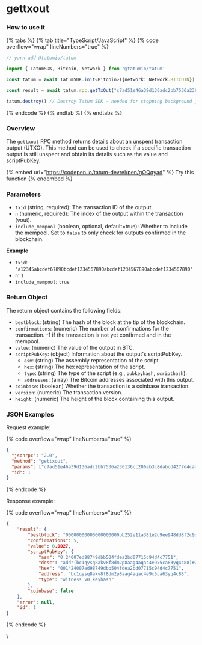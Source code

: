 # gettxout

### How to use it

{% tabs %}
{% tab title="TypeScript/JavaScript" %}
{% code overflow="wrap" lineNumbers="true" %}
```typescript
// yarn add @tatumio/tatum

import { TatumSDK, Bitcoin, Network } from '@tatumio/tatum'

const tatum = await TatumSDK.init<Bitcoin>({network: Network.BITCOIN})

const result = await tatum.rpc.getTxOut("c7ad51e46a39d136adc2bb7536a236136cc206ab3c8dabcd4277d4cadcf674f2", 1)

tatum.destroy() // Destroy Tatum SDK - needed for stopping background jobs
```
{% endcode %}
{% endtab %}
{% endtabs %}

### Overview

The `gettxout` RPC method returns details about an unspent transaction output (UTXO). This method can be used to check if a specific transaction output is still unspent and obtain its details such as the value and scriptPubKey.

{% embed url="https://codepen.io/tatum-devrel/pen/gOQqyad" %}
Try this function
{% endembed %}

### Parameters

* `txid` (string, required): The transaction ID of the output.
* `n` (numeric, required): The index of the output within the transaction (vout).
* `include_mempool` (boolean, optional, default=true): Whether to include the mempool. Set to `false` to only check for outputs confirmed in the blockchain.

**Example**

* `txid`: `"a12345abcdef67890bcdef1234567890abcdef1234567890abcdef1234567890"`
* `n`: `1`
* `include_mempool`: `true`

### Return Object

The return object contains the following fields:

* `bestblock`: (string) The hash of the block at the tip of the blockchain.
* `confirmations`: (numeric) The number of confirmations for the transaction. -1 if the transaction is not yet confirmed and in the mempool.
* `value`: (numeric) The value of the output in BTC.
* `scriptPubKey`: (object) Information about the output's scriptPubKey.
  * `asm`: (string) The assembly representation of the script.
  * `hex`: (string) The hex representation of the script.
  * `type`: (string) The type of the script (e.g., `pubkeyhash`, `scripthash`).
  * `addresses`: (array) The Bitcoin addresses associated with this output.
* `coinbase`: (boolean) Whether the transaction is a coinbase transaction.
* `version`: (numeric) The transaction version.
* `height`: (numeric) The height of the block containing this output.

### JSON Examples

Request example:

{% code overflow="wrap" lineNumbers="true" %}
```json
{
  "jsonrpc": "2.0",
  "method": "gettxout",
  "params": ["c7ad51e46a39d136adc2bb7536a236136cc206ab3c8dabcd4277d4cadcf674f2", 1],
  "id": 1
}
```
{% endcode %}

Response example:

{% code overflow="wrap" lineNumbers="true" %}
```json
{
    "result": {
        "bestblock": "00000000000000000000bb252e11a381e2d9ee948dd8f2c9df9b7cb41adc40b2",
        "confirmations": 5,
        "value": 0.0027,
        "scriptPubKey": {
            "asm": "0 24007ed98749dbb504fdea2bd07715c94d4c7751",
            "desc": "addr(bc1qysq8akv8f8dm2p8aag4aqac4e9x5ca63yq4c88)#2wxgfkqe",
            "hex": "001424007ed98749dbb504fdea2bd07715c94d4c7751",
            "address": "bc1qysq8akv8f8dm2p8aag4aqac4e9x5ca63yq4c88",
            "type": "witness_v0_keyhash"
        },
        "coinbase": false
    },
    "error": null,
    "id": 1
}
```
{% endcode %}

\
